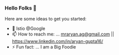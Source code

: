 ### Hello Folks 👋

Here are some ideas to get you started:

- 🔭 Istio @Google
- 📫 How to reach me: ... mraryan.ag@gmail.com || https://www.linkedin.com/in/aryan-gupta16/
- ⚡ Fun fact: ... I am a Big Foodie

